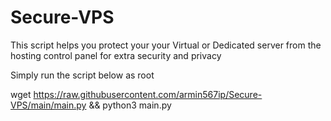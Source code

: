 # Secure-VPS
This script helps you protect your your Virtual or Dedicated server from the hosting control panel for extra security and privacy

Simply run the script below as root

wget https://raw.githubusercontent.com/armin567ip/Secure-VPS/main/main.py && python3 main.py
